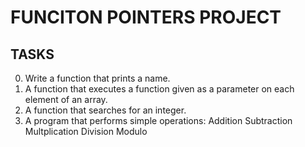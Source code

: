 # FUNCITON POINTERS PROJECT
## TASKS

0. Write a function that prints a name.
1. A function that executes a function given as a parameter on each element of an array.
2. A function that searches for an integer.
3. A program that performs simple operations:
	Addition
	Subtraction
	Multplication
	Division
	Modulo
